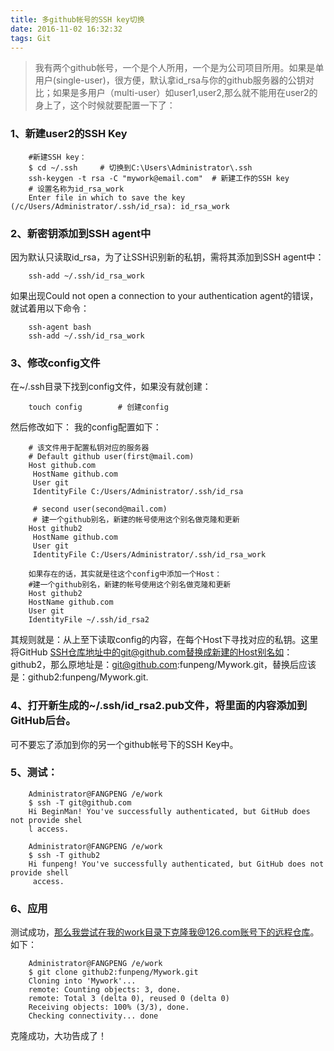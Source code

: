 ```yaml
---
title: 多github帐号的SSH key切换
date: 2016-11-02 16:32:32
tags: Git
---
```


>我有两个github帐号，一个是个人所用，一个是为公司项目所用。如果是单用户(single-user)，很方便，默认拿id_rsa与你的github服务器的公钥对比；如果是多用户（multi-user）如user1,user2,那么就不能用在user2的身上了，这个时候就要配置一下了：

### 1、新建user2的SSH Key

```
	#新建SSH key：
	$ cd ~/.ssh     # 切换到C:\Users\Administrator\.ssh
	ssh-keygen -t rsa -C "mywork@email.com"  # 新建工作的SSH key
	# 设置名称为id_rsa_work
	Enter file in which to save the key (/c/Users/Administrator/.ssh/id_rsa): id_rsa_work
```
<!--more-->

### 2、新密钥添加到SSH agent中

因为默认只读取id_rsa，为了让SSH识别新的私钥，需将其添加到SSH agent中：

```
	ssh-add ~/.ssh/id_rsa_work
```
如果出现Could not open a connection to your authentication agent的错误，就试着用以下命令：

```
	ssh-agent bash
	ssh-add ~/.ssh/id_rsa_work
```

### 3、修改config文件
 在~/.ssh目录下找到config文件，如果没有就创建：
```
	touch config        # 创建config
```
然后修改如下：
 我的config配置如下：

```
	# 该文件用于配置私钥对应的服务器
	# Default github user(first@mail.com)
	Host github.com
	 HostName github.com
	 User git
	 IdentityFile C:/Users/Administrator/.ssh/id_rsa
	
	 # second user(second@mail.com)
	 # 建一个github别名，新建的帐号使用这个别名做克隆和更新
	Host github2
	 HostName github.com
	 User git
	 IdentityFile C:/Users/Administrator/.ssh/id_rsa_work
	
	如果存在的话，其实就是往这个config中添加一个Host：
	#建一个github别名，新建的帐号使用这个别名做克隆和更新
	Host github2
	HostName github.com
	User git
	IdentityFile ~/.ssh/id_rsa2
```

其规则就是：从上至下读取config的内容，在每个Host下寻找对应的私钥。这里将GitHub SSH仓库地址中的git@github.com替换成新建的Host别名如：github2，那么原地址是：git@github.com:funpeng/Mywork.git，替换后应该是：github2:funpeng/Mywork.git.

### 4、打开新生成的~/.ssh/id_rsa2.pub文件，将里面的内容添加到GitHub后台。

可不要忘了添加到你的另一个github帐号下的SSH Key中。

### 5、测试：
```
	Administrator@FANGPENG /e/work
	$ ssh -T git@github.com
	Hi BeginMan! You've successfully authenticated, but GitHub does not provide shel
	l access.
	
	Administrator@FANGPENG /e/work
	$ ssh -T github2
	Hi funpeng! You've successfully authenticated, but GitHub does not provide shell
	 access.
```

### 6、应用

测试成功，那么我尝试在我的work目录下克隆我@126.com账号下的远程仓库。如下：

```
	Administrator@FANGPENG /e/work
	$ git clone github2:funpeng/Mywork.git
	Cloning into 'Mywork'...
	remote: Counting objects: 3, done.
	remote: Total 3 (delta 0), reused 0 (delta 0)
	Receiving objects: 100% (3/3), done.
	Checking connectivity... done
```

克隆成功，大功告成了！